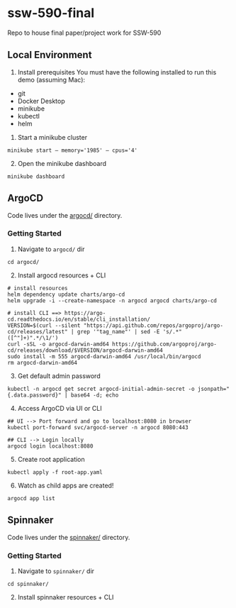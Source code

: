 # ssw-590-final
Repo to house final paper/project work for SSW-590

## Local Environment

1. Install prerequisites
You must have the following installed to run this demo (assuming Mac):
* git
* Docker Desktop
* minikube
* kubectl
* helm

1. Start a minikube cluster
```
minikube start — memory='1985' — cpus='4'
```
2. Open the minikube dashboard
```
minikube dashboard
```

## ArgoCD

Code lives under the [argocd/](argocd/) directory.


### Getting Started
1. Navigate to `argocd/` dir
```
cd argocd/
```
2. Install argocd resources + CLI
```
# install resources
helm dependency update charts/argo-cd
helm upgrade -i --create-namespace -n argocd argocd charts/argo-cd

# install CLI ==> https://argo-cd.readthedocs.io/en/stable/cli_installation/
VERSION=$(curl --silent "https://api.github.com/repos/argoproj/argo-cd/releases/latest" | grep '"tag_name"' | sed -E 's/.*"([^"]+)".*/\1/')
curl -sSL -o argocd-darwin-amd64 https://github.com/argoproj/argo-cd/releases/download/$VERSION/argocd-darwin-amd64
sudo install -m 555 argocd-darwin-amd64 /usr/local/bin/argocd
rm argocd-darwin-amd64
```
3. Get default admin password
```
kubectl -n argocd get secret argocd-initial-admin-secret -o jsonpath="{.data.password}" | base64 -d; echo
```
4. Access ArgoCD via UI or CLI
```
## UI --> Port forward and go to localhost:8080 in browser
kubectl port-forward svc/argocd-server -n argocd 8080:443

## CLI --> Login locally
argocd login localhost:8080
```
5. Create root application
```
kubectl apply -f root-app.yaml
```
6. Watch as child apps are created!
```
argocd app list
```

## Spinnaker

Code lives under the [spinnaker/](spinnaker/) directory.

### Getting Started

1. Navigate to `spinnaker/` dir
```
cd spinnaker/
```
2. Install spinnaker resources + CLI
```

```